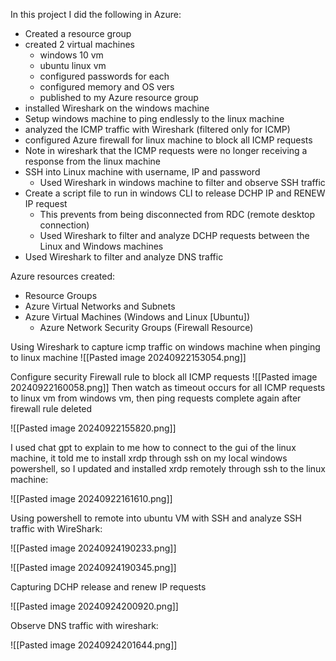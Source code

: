In this project I did the following in Azure:
- Created a resource group
- created 2 virtual machines
	- windows 10 vm
	- ubuntu linux vm
	- configured passwords for each
	- configured memory and OS vers
	- published to my Azure resource group
- installed Wireshark on the windows machine
- Setup windows machine to ping endlessly to the linux machine
- analyzed the ICMP traffic with Wireshark (filtered only for ICMP)
- configured Azure firewall for linux machine to block all ICMP requests
- Note in wireshark that the ICMP requests were no longer receiving a response from the linux machine
- SSH into Linux machine with username, IP and password
	- Used Wireshark in windows machine to filter and observe SSH traffic
- Create a script file to run in windows CLI to release DCHP IP and RENEW IP request
	- This prevents from being disconnected from RDC (remote desktop connection)
	- Used Wireshark to filter and analyze DCHP requests between the Linux and Windows machines
- Used Wireshark to filter and analyze DNS traffic


Azure resources created:
- Resource Groups
- Azure Virtual Networks and Subnets
- Azure Virtual Machines (Windows and Linux [Ubuntu])
	- Azure Network Security Groups (Firewall Resource)


Using Wireshark to capture icmp traffic on windows machine when pinging to linux machine
![[Pasted image 20240922153054.png]]


Configure security Firewall rule to block all ICMP requests
![[Pasted image 20240922160058.png]]
Then watch as timeout occurs for all ICMP requests to linux vm from windows vm, then ping requests complete again after firewall rule deleted

![[Pasted image 20240922155820.png]]

I used chat gpt to explain to me how to connect to the gui of the linux machine, it told me to install xrdp through ssh on my local windows powershell, so I updated and installed xrdp remotely through ssh to the linux machine:

![[Pasted image 20240922161610.png]]

Using powershell to remote into ubuntu VM with SSH and analyze SSH traffic with WireShark:

![[Pasted image 20240924190233.png]]

![[Pasted image 20240924190345.png]]

Capturing DCHP release and renew IP requests

![[Pasted image 20240924200920.png]]

Observe DNS traffic with wireshark:

![[Pasted image 20240924201644.png]]


